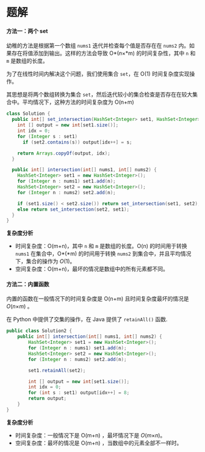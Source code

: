 # 题解

#### 方法一：两个 set

幼稚的方法是根据第一个数组 `nums1` 迭代并检查每个值是否存在在 `nums2` 内。如果存在将值添加到输出。这样的方法会导致 O*(*n*×*m) 的时间复杂性，其中 `n` 和 `m` 是数组的长度。

为了在线性时间内解决这个问题，我们使用集合 `set`，在 O(1) 时间复杂度实现操作。

其思想是将两个数组转换为集合 `set`，然后迭代较小的集合检查是否存在在较大集合中。平均情况下，这种方法的时间复杂度为 O(n+m)

```java
class Solution {
  public int[] set_intersection(HashSet<Integer> set1, HashSet<Integer> set2) {
    int [] output = new int[set1.size()];
    int idx = 0;
    for (Integer s : set1)
      if (set2.contains(s)) output[idx++] = s;

    return Arrays.copyOf(output, idx);
  }

  public int[] intersection(int[] nums1, int[] nums2) {
    HashSet<Integer> set1 = new HashSet<Integer>();
    for (Integer n : nums1) set1.add(n);
    HashSet<Integer> set2 = new HashSet<Integer>();
    for (Integer n : nums2) set2.add(n);

    if (set1.size() < set2.size()) return set_intersection(set1, set2);
    else return set_intersection(set2, set1);
  }
}
```

**复杂度分析**

- 时间复杂度：O(m+n)，其中 `n` 和 `m` 是数组的长度。O(n)  的时间用于转换 `nums1` 在集合中，O*(*m) 的时间用于转换 `nums2`  到集合中，并且平均情况下，集合的操作为 *O*(1)。
- 空间复杂度：O(m+n)，最坏的情况是数组中的所有元素都不同。

#### 方法二：内置函数

内置的函数在一般情况下的时间复杂度是 O(n+m) 且时间复杂度最坏的情况是 *O*(*n*×*m*) 。

在 Python 中提供了交集的操作，在 Java 提供了 `retainAll()` 函数.

```java
public class Solution2 {
    public int[] intersection(int[] nums1, int[] nums2) {
        HashSet<Integer> set1 = new HashSet<Integer>();
        for (Integer n : nums1) set1.add(n);
        HashSet<Integer> set2 = new HashSet<Integer>();
        for (Integer n : nums2) set2.add(n);

        set1.retainAll(set2);

        int [] output = new int[set1.size()];
        int idx = 0;
        for (int s : set1) output[idx++] = 8;
        return output;
    }
}
```

**复杂度分析**

- 时间复杂度：一般情况下是 O(m+n) ，最坏情况下是 *O*(*m*×*n*)。
- 空间复杂度：最坏的情况是 O(m+n) ，当数组中的元素全部不一样时。

